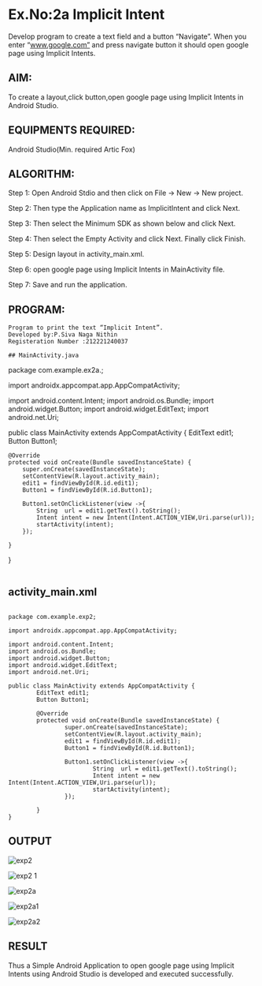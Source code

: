 
# Ex.No:2a Implicit Intent

Develop program to create a text field and a button “Navigate”. When you enter “www.google.com” and press navigate button it should open google page using Implicit Intents.


## AIM:

To create a layout,click button,open google page using Implicit Intents in Android Studio.

## EQUIPMENTS REQUIRED:

Android Studio(Min. required Artic Fox)

## ALGORITHM:

Step 1: Open Android Stdio and then click on File -> New -> New project.

Step 2: Then type the Application name as ImplicitIntent and click Next. 

Step 3: Then select the Minimum SDK as shown below and click Next.

Step 4: Then select the Empty Activity and click Next. Finally click Finish.

Step 5: Design layout in activity_main.xml.

Step 6: open google page using Implicit Intents in MainActivity file.

Step 7: Save and run the application.

## PROGRAM:
~~~
Program to print the text “Implicit Intent”.
Developed by:P.Siva Naga Nithin
Registeration Number :212221240037
~~~
~~~
## MainActivity.java
~~~
package com.example.ex2a.;

import androidx.appcompat.app.AppCompatActivity;

import android.content.Intent;
import android.os.Bundle;
import android.widget.Button;
import android.widget.EditText;
import android.net.Uri;

public class MainActivity extends AppCompatActivity {
    EditText edit1;
    Button Button1;

    @Override
    protected void onCreate(Bundle savedInstanceState) {
        super.onCreate(savedInstanceState);
        setContentView(R.layout.activity_main);
        edit1 = findViewById(R.id.edit1);
        Button1 = findViewById(R.id.Button1);

        Button1.setOnClickListener(view ->{
            String  url = edit1.getText().toString();
            Intent intent = new Intent(Intent.ACTION_VIEW,Uri.parse(url));
            startActivity(intent);
        });

    }
}


~~~

~~~

## activity_main.xml
~~~

package com.example.exp2;

import androidx.appcompat.app.AppCompatActivity;

import android.content.Intent;
import android.os.Bundle;
import android.widget.Button;
import android.widget.EditText;
import android.net.Uri;

public class MainActivity extends AppCompatActivity {
        EditText edit1;
        Button Button1;

        @Override
        protected void onCreate(Bundle savedInstanceState) {
                super.onCreate(savedInstanceState);
                setContentView(R.layout.activity_main);
                edit1 = findViewById(R.id.edit1);
                Button1 = findViewById(R.id.Button1);

                Button1.setOnClickListener(view ->{
                        String  url = edit1.getText().toString();
                        Intent intent = new Intent(Intent.ACTION_VIEW,Uri.parse(url));
                        startActivity(intent);
                });

        }
}

~~~


## OUTPUT
![exp2](https://user-images.githubusercontent.com/94154780/190559748-f05d5b2e-32d2-4b93-a452-16a08dda8f22.png)

![exp2 1](https://user-images.githubusercontent.com/94154780/190559777-743dca14-50b9-4c05-98ed-fb7e69ebf029.png)

![exp2a](https://user-images.githubusercontent.com/94154780/190657156-5e5fecba-71bc-48c7-9298-62a2899010e4.png)

![exp2a1](https://user-images.githubusercontent.com/94154780/190657247-30a26b84-d2e8-4c27-87a7-17f14ef43dcb.png)

![exp2a2](https://user-images.githubusercontent.com/94154780/190657636-2a5aec9b-e18a-41f3-a327-6ecdf4cca186.png)


## RESULT
Thus a Simple Android Application to open google page using Implicit Intents using Android Studio is developed and executed successfully.
